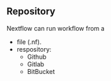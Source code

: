 ## Repository
Nextflow can run workflow from a 
- file (.nf).
- respository:
    - Github 
    - Gitlab
    - BitBucket